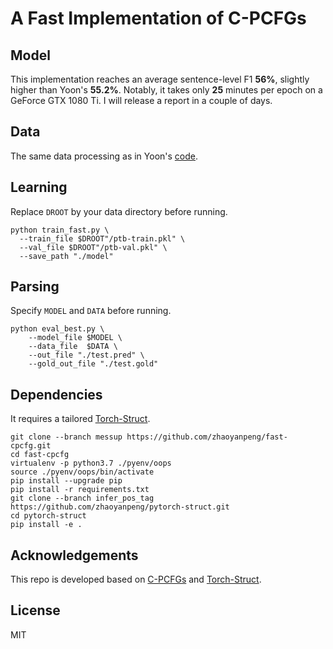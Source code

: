 # A Fast Implementation of C-PCFGs

## Model
This implementation reaches an average sentence-level F1 **56%**, slightly higher than Yoon's **55.2%**. 
Notably, it takes only **25** minutes per epoch on a GeForce GTX 1080 Ti. I will release a report in a couple of days.

## Data
The same data processing as in Yoon's [code](https://github.com/harvardnlp/compound-pcfg#data).

## Learning 
Replace `DROOT` by your data directory before running.
```shell
python train_fast.py \
  --train_file $DROOT"/ptb-train.pkl" \
  --val_file $DROOT"/ptb-val.pkl" \
  --save_path "./model"
```

## Parsing 
Specify `MODEL` and `DATA` before running.
```shell
python eval_best.py \
    --model_file $MODEL \
    --data_file  $DATA \
    --out_file "./test.pred" \
    --gold_out_file "./test.gold"
```

## Dependencies
It requires a tailored [Torch-Struct](https://github.com/zhaoyanpeng/pytorch-struct).
```shell
git clone --branch messup https://github.com/zhaoyanpeng/fast-cpcfg.git
cd fast-cpcfg
virtualenv -p python3.7 ./pyenv/oops
source ./pyenv/oops/bin/activate
pip install --upgrade pip
pip install -r requirements.txt
git clone --branch infer_pos_tag https://github.com/zhaoyanpeng/pytorch-struct.git
cd pytorch-struct
pip install -e .
```

## Acknowledgements
This repo is developed based on [C-PCFGs](https://github.com/harvardnlp/compound-pcfg) and [Torch-Struct](https://github.com/harvardnlp/pytorch-struct).

## License
MIT
